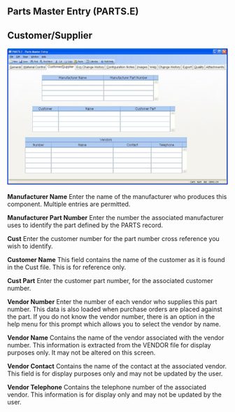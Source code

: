 ##  Parts Master Entry (PARTS.E)

<PageHeader />

##  Customer/Supplier

![](./PARTS-E-3.jpg)

**Manufacturer Name** Enter the name of the manufacturer who produces this
component. Multiple entries are permitted.  
  
**Manufacturer Part Number** Enter the number the associated manufacturer uses
to identify the part defined by the PARTS record.  
  
**Cust** Enter the customer number for the part number cross reference you
wish to identify.  
  
**Customer Name** This field contains the name of the customer as it is found
in the Cust file. This is for reference only.  
  
**Cust Part** Enter the customer part number, for the associated customer
number.  
  
**Vendor Number** Enter the number of each vendor who supplies this part
number. This data is also loaded when purchase orders are placed against the
part. If you do not know the vendor number, there is an option in the help
menu for this prompt which allows you to select the vendor by name.  
  
**Vendor Name** Contains the name of the vendor associated with the vendor
number. This information is extracted from the VENDOR file for display
purposes only. It may not be altered on this screen.  
  
**Vendor Contact** Contains the name of the contact at the associated vendor.
This field is for display purposes only and may not be updated by the user.  
  
**Vendor Telephone** Contains the telephone number of the associated vendor.
This information is for display only and may not be updated by the user.  
  
  
<badge text= "Version 8.10.57" vertical="middle" />

<PageFooter />
